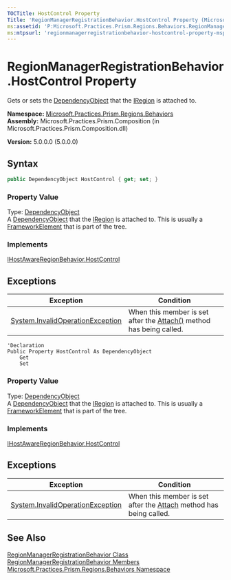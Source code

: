 ```yaml
---
TOCTitle: HostControl Property
Title: 'RegionManagerRegistrationBehavior.HostControl Property (Microsoft.Practices.Prism.Regions.Behaviors)'
ms:assetid: 'P:Microsoft.Practices.Prism.Regions.Behaviors.RegionManagerRegistrationBehavior.HostControl'
ms:mtpsurl: 'regionmanagerregistrationbehavior-hostcontrol-property-mspp-regions-behaviors.md'
---
```


# RegionManagerRegistrationBehavior.HostControl Property

Gets or sets the [DependencyObject](http://msdn.microsoft.com/en-us/library/ms589309) that the [IRegion](/patterns-practices/reference/iregion-interface-mspp-regions) is attached to.

**Namespace:** [Microsoft.Practices.Prism.Regions.Behaviors](/patterns-practices/reference/mspp-regions-behaviors-namespace)  
**Assembly:** Microsoft.Practices.Prism.Composition (in Microsoft.Practices.Prism.Composition.dll)

**Version:** 5.0.0.0 (5.0.0.0)

## Syntax

```C#
public DependencyObject HostControl { get; set; }
```

### Property Value

Type: [DependencyObject](http://msdn.microsoft.com/en-us/library/ms589309)  
A [DependencyObject](http://msdn.microsoft.com/en-us/library/ms589309) that the [IRegion](/patterns-practices/reference/iregion-interface-mspp-regions) is attached to. This is usually a [FrameworkElement](http://msdn.microsoft.com/en-us/library/ms602714) that is part of the tree.
### Implements

[IHostAwareRegionBehavior.HostControl](/patterns-practices/reference/ihostawareregionbehavior-hostcontrol-property-mspp-regions-behaviors)

## Exceptions


| Exception | Condition |
|---|---|
| [System.InvalidOperationException](http://msdn.microsoft.com/en-us/library/2asft85a) | When this member is set after the [Attach()](/patterns-practices/reference/iregionbehavior-attach-method-mspp-regions) method has being called. |

```VB
'Declaration
Public Property HostControl As DependencyObject
	Get
	Set
```

### Property Value

Type: [DependencyObject](http://msdn.microsoft.com/en-us/library/ms589309)  
A [DependencyObject](http://msdn.microsoft.com/en-us/library/ms589309) that the [IRegion](/patterns-practices/reference/iregion-interface-mspp-regions) is attached to. This is usually a [FrameworkElement](http://msdn.microsoft.com/en-us/library/ms602714) that is part of the tree.
### Implements

[IHostAwareRegionBehavior.HostControl](/patterns-practices/reference/ihostawareregionbehavior-hostcontrol-property-mspp-regions-behaviors)

## Exceptions


| Exception | Condition |
|---|---|
| [System.InvalidOperationException](http://msdn.microsoft.com/en-us/library/2asft85a) | When this member is set after the [Attach](/patterns-practices/reference/iregionbehavior-attach-method-mspp-regions) method has being called. |

## See Also

[RegionManagerRegistrationBehavior Class](/patterns-practices/reference/regionmanagerregistrationbehavior-class-mspp-regions-behaviors)  
[RegionManagerRegistrationBehavior Members](/patterns-practices/reference/regionmanagerregistrationbehavior-members-mspp-regions-behaviors)  
[Microsoft.Practices.Prism.Regions.Behaviors Namespace](/patterns-practices/reference/mspp-regions-behaviors-namespace)

